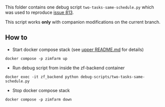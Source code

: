 
This folder contains one debug script `two-tasks-same-schedule.py` which was used to reproduce [issue 813](https://github.com/openzim/zimfarm/issues/813).

This script works **only** with companion modifications on the current branch.

## How to
- Start docker compose stack (see [upper README.md](../README.md) for details)
```
docker compose -p zimfarm up
```
- Run debug script from inside the zf-backend container
```
docker exec -it zf_backend python debug-scripts/two-tasks-same-schedule.py
```
- Stop docker compose stack
```
docker compose -p zimfarm down
```
